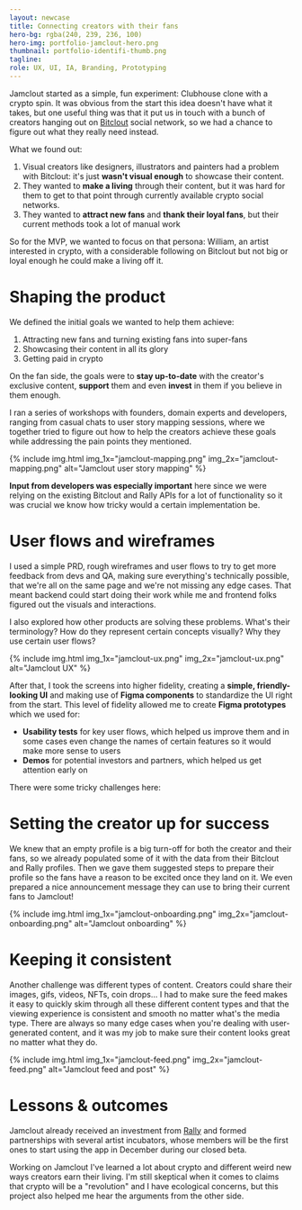 ```yaml
---
layout: newcase
title: Connecting creators with their fans
hero-bg: rgba(240, 239, 236, 100)
hero-img: portfolio-jamclout-hero.png
thumbnail: portfolio-identifi-thumb.png
tagline: 
role: UX, UI, IA, Branding, Prototyping
---
```


Jamclout started as a simple, fun experiment: Clubhouse clone with a crypto spin. It was obvious from the start this idea doesn't have what it takes, but one useful thing was that it put us in touch with a bunch of creators hanging out on [Bitclout](https://bitclout.com/) social network, so we had a chance to figure out what they really need instead.

What we found out:
1. Visual creators like designers, illustrators and painters had a problem with Bitclout: it's just **wasn't visual enough** to showcase their content.
2. They wanted to **make a living** through their content, but it was hard for them to get to that point through currently available crypto social networks.
3. They wanted to **attract new fans** and **thank their loyal fans**, but their current methods took a lot of manual work

So for the MVP, we wanted to focus on that persona: William, an artist interested in crypto, with a considerable following on Bitclout but not big or loyal enough he could make a living off it.

# Shaping the product
We defined the initial goals we wanted to help them achieve:
1. Attracting new fans and turning existing fans into super-fans
2. Showcasing their content in all its glory
3. Getting paid in crypto

On the fan side, the goals were to **stay up-to-date** with the creator's exclusive content, **support** them and even **invest** in them if you believe in them enough.

I ran a series of workshops with founders, domain experts and developers, ranging from casual chats to user story mapping sessions, where we together tried to figure out how to help the creators achieve these goals while addressing the pain points they mentioned.

{% include img.html img_1x="jamclout-mapping.png" img_2x="jamclout-mapping.png" alt="Jamclout user story mapping" %}

**Input from developers was especially important** here since we were relying on the existing Bitclout and Rally APIs for a lot of functionality so it was crucial we know how tricky would a certain implementation be.

# User flows and wireframes
I used a simple PRD, rough wireframes and user flows to try to get more feedback from devs and QA, making sure everything's technically possible, that we're all on the same page and we're not missing any edge cases. That meant backend could start doing their work while me and frontend folks figured out the visuals and interactions.

I also explored how other products are solving these problems. What's their terminology? How do they represent certain concepts visually? Why they use certain user flows?

{% include img.html img_1x="jamclout-ux.png" img_2x="jamclout-ux.png" alt="Jamclout UX" %}

After that, I took the screens into higher fidelity, creating a **simple, friendly-looking UI** and making use of **Figma components** to standardize the UI right from the start. This level of fidelity allowed me to create **Figma prototypes** which we used for: 
- **Usability tests** for key user flows, which helped us improve them and in some cases even change the names of certain features so it would make more sense to users
- **Demos** for potential investors and partners, which helped us get attention early on

There were some tricky challenges here:

# Setting the creator up for success
We knew that an empty profile is a big turn-off for both the creator and their fans, so we already populated some of it with the data from their Bitclout and Rally profiles. Then we gave them suggested steps to prepare their profile so the fans have a reason to be excited once they land on it. We even prepared a nice announcement message they can use to bring their current fans to Jamclout!

{% include img.html img_1x="jamclout-onboarding.png" img_2x="jamclout-onboarding.png" alt="Jamclout onboarding" %}

# Keeping it consistent
Another challenge was different types of content. Creators could share their images, gifs, videos, NFTs, coin drops... I had to make sure the feed makes it easy to quickly skim through all these different content types and that the viewing experience is consistent and smooth no matter what's the media type. There are always so many edge cases when you're dealing with user-generated content, and it was my job to make sure their content looks great no matter what they do.

{% include img.html img_1x="jamclout-feed.png" img_2x="jamclout-feed.png" alt="Jamclout feed and post" %}

# Lessons & outcomes
Jamclout already received an investment from [Rally](https://rally.io/) and formed partnerships with several artist incubators, whose members will be the first ones to start using the app in December during our closed beta.

Working on Jamclout I've learned a lot about crypto and different weird new ways creators earn their living. I'm still skeptical when it comes to claims that crypto will be a "revolution" and I have ecological concerns, but this project also helped me hear the arguments from the other side.